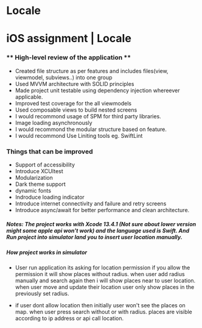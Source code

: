 # Locale

# iOS assignment | Locale

### ** High-level review of the application **
- Created file structure as per features and includes files(view, viewmodel, subviews..) into one group
- Used MVVM architecture with SOLID principles
- Made project unit testable using dependency injection whereever applicable.
- Improved test coverage for the all viewmodels
- Used composable views to build nested screens
- I would recommond usage of SPM for third party libraries.
- Image loading asynchronously
- I would recommond the modular structure based on feature.
- I would recommond Use Liniting tools eg. SwiftLint

### **Things that can be improved**
- Support of accessibility
- Introduce XCUItest
- Modularization
- Dark theme support
- dynamic fonts
- Indroduce loading indicator
- Introduce internet connectivity and failure and retry screens
- Introduce async/await for better performance and clean architecture. 

##### **Notes: The project works with Xcode 13.4.1 (Not sure about lower version might some apple api won't work) and the language used is Swift. And Run project into simulator land you to insert user location manually.**

##### How project works in simulator 
- User run application its asking for location permission if you allow the permission it will show places without radius. when user add radius manually and search again then i will show places near to user location. when user move and update their location user only show places in the previously set radius.

- if user dont allow location then initially user won't see the places on map. when user press search without or with radius. places are visible according to ip address or api call location.
